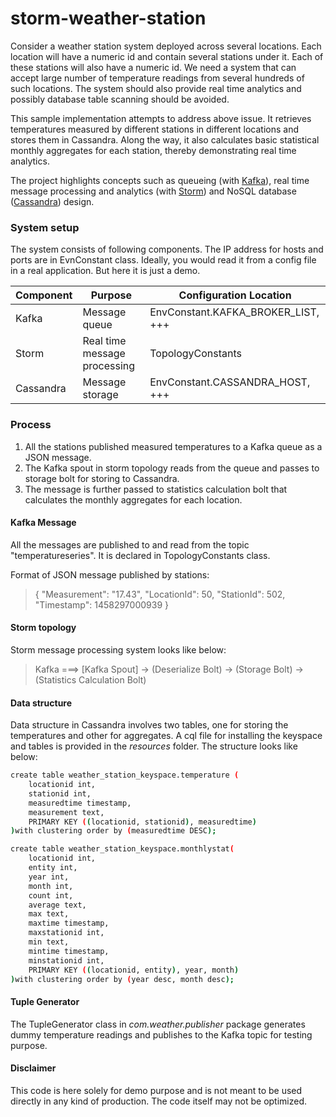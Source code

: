 # storm-weather-station

Consider a weather station system deployed across several locations. Each location will have a numeric id and contain several stations under it. Each of these stations will also have a numeric id. We need a system that can accept large number of temperature readings from several hundreds of such locations. The system should also provide real time analytics and possibly database table scanning should be avoided.

This sample implementation attempts to address above issue. It retrieves temperatures measured by different stations in different locations and stores them in Cassandra. Along the way, it also calculates basic statistical monthly aggregates for each station, thereby demonstrating real time analytics. 

The project highlights concepts such as queueing (with [Kafka](http://kafka.apache.org/)), real time message processing and analytics (with [Storm](http://storm.apache.org/)) and NoSQL database ([Cassandra](http://cassandra.apache.org/)) design.

### System setup
The system consists of following components. The IP address for hosts and ports are in EvnConstant class. Ideally, you would read it from a config file in a real application. But here it is just a demo.

| Component  | Purpose  | Configuration Location |
| ---------- | -------- | ---------- |
| Kafka      | Message queue  | EnvConstant.KAFKA_BROKER_LIST, +++ |
| Storm      | Real time message processing  | TopologyConstants |
| Cassandra  | Message storage  | EnvConstant.CASSANDRA_HOST, +++ |


### Process
1. All the stations published measured temperatures to a Kafka queue as a JSON message.
2. The Kafka spout in storm topology reads from the queue and passes to storage bolt for storing to Cassandra.
3. The message is further passed to statistics calculation bolt that calculates the monthly aggregates for each location.

#### Kafka Message
All the messages are published to and read from the topic "temperatureseries". It is declared in TopologyConstants class.

Format of JSON message published by stations:
> {
>   "Measurement": "17.43",
>   "LocationId": 50,
>   "StationId": 502,
>   "Timestamp": 1458297000939
> }

#### Storm topology
Storm message processing system looks like below:

> Kafka   ===>  [Kafka Spout] -> (Deserialize Bolt) -> (Storage Bolt) -> (Statistics Calculation Bolt)


#### Data structure
Data structure in Cassandra involves two tables, one for storing the temperatures and other for aggregates.
A cql file for installing the keyspace and tables is provided in the *resources* folder.
The structure looks like below:
```sh
create table weather_station_keyspace.temperature (
    locationid int,
    stationid int,
    measuredtime timestamp,
    measurement text,
    PRIMARY KEY ((locationid, stationid), measuredtime)
)with clustering order by (measuredtime DESC);
```

```sh
create table weather_station_keyspace.monthlystat(
    locationid int,
    entity int,
    year int,
    month int,
    count int,
    average text,
	max text,
	maxtime timestamp,
	maxstationid int,
	min text,
	mintime timestamp,
	minstationid int,	
    PRIMARY KEY ((locationid, entity), year, month)
)with clustering order by (year desc, month desc);
```

#### Tuple Generator
The TupleGenerator class in *com.weather.publisher* package generates dummy temperature readings and publishes to the Kafka topic for testing purpose.

#### Disclaimer
This code is here solely for demo purpose and is not meant to be used directly in any kind of production. The code itself may not be optimized. 
